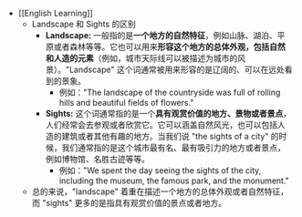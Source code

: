- [[English Learning]]
	- Landscape 和 Sights 的区别
		- **Landscape:** 一般指的是**一个地方的自然特征**，例如山脉、湖泊、平原或者森林等等。它也可以用来**形容这个地方的总体外观，包括自然和人造的元素**（例如，城市天际线可以被描述为城市的风景）。"Landscape" 这个词通常被用来形容的是辽阔的、可以在远处看到的景象。
			- 例如："The landscape of the countryside was full of rolling hills and beautiful fields of flowers."
		- **Sights:** 这个词通常指的是一个**具有观赏价值的地方、景物或者景点**，人们经常会去参观或者欣赏它。它可以涵盖自然风光，也可以包括人造的建筑或者其他有趣的地方。当我们说 "the sights of a city" 的时候，我们通常指的是这个城市最有名、最有吸引力的地方或者景点，例如博物馆、名胜古迹等等。
			- 例如："We spent the day seeing the sights of the city, including the museum, the famous park, and the monument."
	- 总的来说，"landscape" 着重在描述一个地方的总体外观或者自然特征，而 "sights" 更多的是指具有观赏价值的景点或者地方。